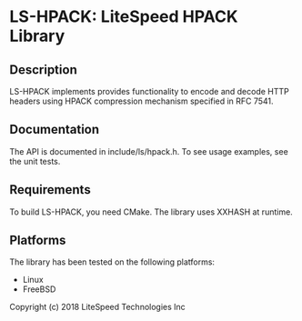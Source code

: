 LS-HPACK: LiteSpeed HPACK Library
=================================

Description
-----------

LS-HPACK implements provides functionality to encode and decode HTTP
headers using HPACK compression mechanism specified in RFC 7541.

Documentation
-------------

The API is documented in include/ls/hpack.h.  To see usage examples,
see the unit tests.

Requirements
------------

To build LS-HPACK, you need CMake.  The library uses XXHASH at runtime.

Platforms
---------

The library has been tested on the following platforms:
- Linux
- FreeBSD

Copyright (c) 2018 LiteSpeed Technologies Inc

